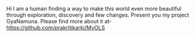 Hi
I am a human finding a way to make this world even more beautiful through exploration, discovery and few changes.
Present you my project GyaNamuna. 
Please find more about it at- https://github.com/prakritikarki/MyOLS
